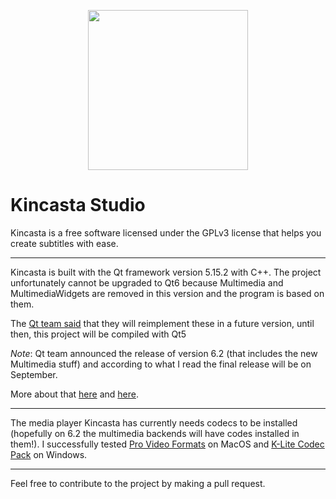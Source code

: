 <p align="center">
  <img height=256 src="https://raw.githubusercontent.com/billvog/kincasta-studio/main/assets/colored-icon.png"/>
</p>

# Kincasta Studio

Kincasta is a free software licensed under the GPLv3 license that helps you create subtitles with ease.

---

Kincasta is built with the Qt framework version 5.15.2 with C++. The project unfortunately cannot be upgraded to Qt6 because Multimedia and MultimediaWidgets are removed in this version and the program is based on them.

The [Qt team said](https://doc-snapshots.qt.io/qt6-dev/whatsnew60.html#removed-modules-in-qt-6-0) that they will reimplement these in a future version, until then, this project will be compiled with Qt5

_Note_: Qt team announced the release of version 6.2 (that includes the new Multimedia stuff) and according to what I read the final release will be on September.

More about that [here](https://wiki.qt.io/Qt_6.2_Release) and [here](https://www.qt.io/blog/qt-multimedia-in-qt-6).

---

The media player Kincasta has currently needs codecs to be installed (hopefully on 6.2 the multimedia backends will have codes installed in them!). I successfully tested [Pro Video Formats](https://support.apple.com/kb/DL2050) on MacOS and [K-Lite Codec Pack](https://codecguide.com/download_kl.htm) on Windows.

---

Feel free to contribute to the project by making a pull request.
